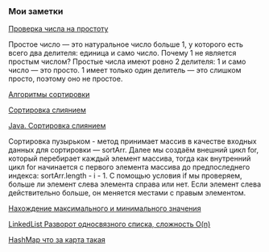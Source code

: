 ### Мои заметки

[Проверка числа на простоту](https://www.youtube.com/watch?v=snRFphzl-bU "Простые числа")

Простое число — это натуральное число больше 1, у которого есть всего два делителя: единица и само число.
Почему 1 не является простым числом?
Простые числа имеют ровно 2 делителя: 1 и само число — это просто. 1 имеет только один делитель — это слишком просто, поэтому оно не простое.

[Алгоритмы сортировки](https://tproger.ru/articles/algoritmy-sortirovki-na-java-s-primerami/ "Алгоритмы сортировки на Java с примерами")

[Сортировка слиянием](https://javarush.com/quests/lectures/questharvardcs50.level03.lecture11 "Сортировка слиянием")

[Java. Сортировка слиянием](https://www.youtube.com/watch?v=wk6hUweJ4UA "Java. Сортировка слиянием")

Сортировка пузырьком - метод принимает массив в качестве входных данных для сортировки — sortArr. Далее мы создаём внешний цикл for, который перебирает каждый элемент массива, тогда как внутренний цикл for начинается с первого элемента массива до предпоследнего индекса: sortArr.length - i - 1. С помощью условия if мы проверяем, больше ли элемент слева элемента справа или нет. Если элемент слева действительно больше, он меняется местами с правым элементом.

[Нахождение максимального и минимального значения](https://www.techiedelight.com/ru/find-min-max-value-unsorted-list-integers-java/ "Найти минимальное и максимальное значения в несортированном целочисленном списке в Java")

[LinkedList Разворот односвязного списка, сложность O(n)](https://www.youtube.com/watch?v=Nzz4i1QWmJw "LinkedList")

[HashMap что за карта такая](https://javarush.com/groups/posts/1940-klass-hashmap- "HashMap")
